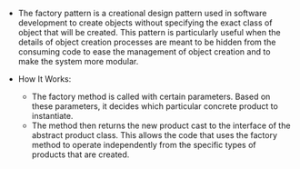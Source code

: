- The factory pattern is a creational design pattern used in software development to create objects without specifying the exact class of object that will be created. This pattern is particularly useful when the details of object creation processes are meant to be hidden from the consuming code to ease the management of object creation and to make the system more modular.

- How It Works:
    - The factory method is called with certain parameters. Based on these parameters, it decides which particular concrete product to instantiate.
    - The method then returns the new product cast to the interface of the abstract product class. This allows the code that uses the factory method to operate independently from the specific types of products that are created.